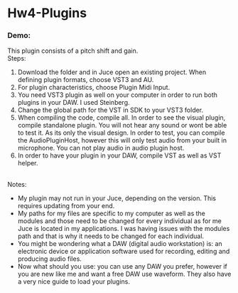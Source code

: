 # Hw4-Plugins
<h3>Demo:</h3>
This plugin consists of a pitch shift and gain. 
<br> 
Steps:
<ol>
  <li>Download the folder and in Juce open an existing project. When defining plugin formats, choose VST3 and AU.</li>
  <li>For plugin characteristics, choose Plugin Midi Input. </li>
  <li>You need VST3 plugin as well on your computer in order to run both plugins in your DAW. I used Steinberg. </li>
  <li> Change the global path for the VST in SDK to your VST3 folder. </li>
  <li>When compiling the code, compile all. In order to see the visual plugin, compile standalone plugin. You will not hear any sound or wont be able to test it. As its only the visual design. In order to test, you can compile the AudioPluginHost, however this will only test audio from your built in microphone. You can not play audio in audio plugin host.</li>
  <li> In order to have your plugin in your DAW, compile VST as well as VST helper. </li>
</ol>  
<br>
Notes: <br>
<ul>
  <li>My plugin may not run in your Juce, depending on the version.
This requires updating from your end.</li>
  <li> My paths for my files are specific to my computer as well as the modules and those need to be changed for every individual as for me Juce is located in my applications. I was having issues with the modules path and that is why it needs to be changed for each individual.</li>
  <li>You might be wondering what a DAW (digital audio workstation) is: an electronic device or application software used for recording, editing and producing audio files.</li>
  <li>Now what should you use: you can use any DAW you prefer, however if you are new like me and want a free DAW use waveform. They also have a very nice guide to load your plugins. </li>
 
</ul>





   
